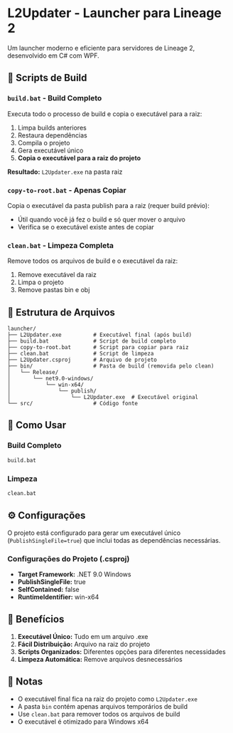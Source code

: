 # L2Updater - Launcher para Lineage 2

Um launcher moderno e eficiente para servidores de Lineage 2, desenvolvido em C# com WPF.

## 🚀 Scripts de Build

### `build.bat` - Build Completo
Executa todo o processo de build e copia o executável para a raiz:
1. Limpa builds anteriores
2. Restaura dependências
3. Compila o projeto
4. Gera executável único
5. **Copia o executável para a raiz do projeto**

**Resultado:** `L2Updater.exe` na pasta raiz

### `copy-to-root.bat` - Apenas Copiar
Copia o executável da pasta publish para a raiz (requer build prévio):
- Útil quando você já fez o build e só quer mover o arquivo
- Verifica se o executável existe antes de copiar

### `clean.bat` - Limpeza Completa
Remove todos os arquivos de build e o executável da raiz:
1. Remove executável da raiz
2. Limpa o projeto
3. Remove pastas bin e obj

## 📁 Estrutura de Arquivos

```
launcher/
├── L2Updater.exe          # Executável final (após build)
├── build.bat              # Script de build completo
├── copy-to-root.bat       # Script para copiar para raiz
├── clean.bat              # Script de limpeza
├── L2Updater.csproj       # Arquivo de projeto
├── bin/                   # Pasta de build (removida pelo clean)
│   └── Release/
│       └── net9.0-windows/
│           └── win-x64/
│               └── publish/
│                   └── L2Updater.exe  # Executável original
└── src/                   # Código fonte
```

## 🔧 Como Usar

### Build Completo
```bash
build.bat
```

### Limpeza
```bash
clean.bat
```

## ⚙️ Configurações

O projeto está configurado para gerar um executável único (`PublishSingleFile=true`) que inclui todas as dependências necessárias.

### Configurações do Projeto (.csproj)
- **Target Framework:** .NET 9.0 Windows
- **PublishSingleFile:** true
- **SelfContained:** false
- **RuntimeIdentifier:** win-x64

## 🎯 Benefícios

1. **Executável Único:** Tudo em um arquivo .exe
2. **Fácil Distribuição:** Arquivo na raiz do projeto
3. **Scripts Organizados:** Diferentes opções para diferentes necessidades
4. **Limpeza Automática:** Remove arquivos desnecessários

## 📝 Notas

- O executável final fica na raiz do projeto como `L2Updater.exe`
- A pasta `bin` contém apenas arquivos temporários de build
- Use `clean.bat` para remover todos os arquivos de build
- O executável é otimizado para Windows x64
